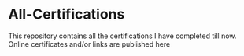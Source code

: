 # All-Certifications

This repository contains all the certifications I have completed till now.
Online certificates and/or links are published here
